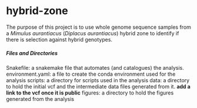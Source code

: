 # hybrid-zone
The purpose of this project is to use whole genome sequence samples from a *Mimulus aurantiacus* (*Diplacus aurantiacus*) hybrid
zone to identify if there is selection against hybrid genotypes. 

##### Files and Directories
Snakefile: a snakemake file that automates (and catalogues) the analysis.
environment.yaml: a file to create the conda environment used for the analysis
scripts: a directory for scripts used in the analysis
data: a directory to hold the initial vcf and the intermediate data files generated from it. **add a link to the vcf once it is public**
figures: a directory to hold the figures generated from the analysis

